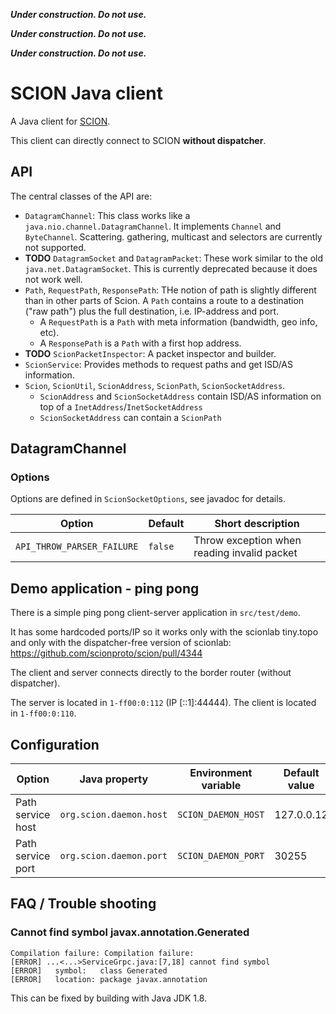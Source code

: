 

***Under construction. Do not use.***

***Under construction. Do not use.***

***Under construction. Do not use.***

# SCION Java client

A Java client for [SCION](https://scion.org).

This client can directly connect to SCION **without dispatcher**.

## API

The central classes of the API are:

- `DatagramChannel`: This class works like a `java.nio.channel.DatagramChannel`. It implements 
  `Channel` and `ByteChannel`. Scattering. gathering, multicast and selectors are currently not
  supported.
- **TODO** `DatagramSocket` and `DatagramPacket`: These work similar to the old `java.net.DatagramSocket`.
  This is currently deprecated because it does not work well.
- `Path`, `RequestPath`, `ResponsePath`: THe notion of path is slightly different than in other 
    parts of Scion. A `Path` contains a route to a destination ("raw path") plus the full 
    destination, i.e. IP-address and port.
  - A `RequestPath` is a `Path` with meta information (bandwidth, geo info, etc).
  - A `ResponsePath` is a `Path` with a first hop address.
- **TODO** `ScionPacketInspector`: A packet inspector and builder.
- `ScionService`: Provides methods to request paths and get ISD/AS information.
- `Scion`, `ScionUtil`, `ScionAddress`, `ScionPath`, `ScionSocketAddress`.
  - `ScionAddress` and `ScionSocketAddress` contain ISD/AS information on top of a 
    `InetAddress`/`InetSocketAddress`
  - `ScionSocketAddress` can contain a `ScionPath`

## DatagramChannel

### Options

Options are defined in `ScionSocketOptions`, see javadoc for details.

| Option            | Default    | Short description         |
|-------------------|------------|---------------------------|
| `API_THROW_PARSER_FAILURE` | `false` | Throw exception when reading invalid packet | 

## Demo application - ping pong

There is a simple ping pong client-server application in `src/test/demo`.

It has some hardcoded ports/IP so it works only with the scionlab tiny.topo and only with the dispatcher-free
version of scionlab: https://github.com/scionproto/scion/pull/4344

The client and server connects directly to the border router (without dispatcher).

The server is located in `1-ff00:0:112` (IP [::1]:44444). The client is located in `1-ff00:0:110`.


## Configuration

| Option            | Java property           | Environment variable | Default value |
|-------------------|-------------------------|----------------------|---------------|
| Path service host | `org.scion.daemon.host` | `SCION_DAEMON_HOST`  | 127.0.0.12    |
| Path service port | `org.scion.daemon.port` | `SCION_DAEMON_PORT`  | 30255         | 

## FAQ / Trouble shooting

### Cannot find symbol javax.annotation.Generated

```
Compilation failure: Compilation failure: 
[ERROR] ...<...>ServiceGrpc.java:[7,18] cannot find symbol
[ERROR]   symbol:   class Generated
[ERROR]   location: package javax.annotation
```

This can be fixed by building with Java JDK 1.8.


